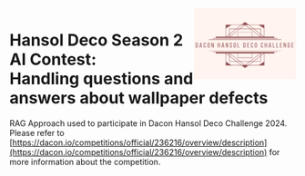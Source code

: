 <div style="text-align: right">
  <img src="hansolrag/tests/files/image.png" alt="Logo" align="right" width="180" />
</div>

# Hansol Deco Season 2 AI Contest: <br> Handling questions and answers about wallpaper defects

RAG Approach used to participate in Dacon Hansol Deco Challenge 2024. Please refer to [https://dacon.io/competitions/official/236216/overview/description](https://dacon.io/competitions/official/236216/overview/description) for more information about the competition.

